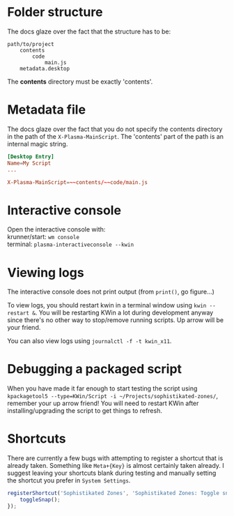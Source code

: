 # Folder structure

The docs glaze over the fact that the structure has to be:
```
path/to/project
    contents
        code
            main.js
    metadata.desktop
```

The **contents** directory must be exactly 'contents'.

# Metadata file

The docs glaze over the fact that you do not specify the contents directory in the path of the `X-Plasma-MainScript`. The 'contents' part of the path is an internal magic string.

``` toml
[Desktop Entry]
Name=My Script
...

X-Plasma-MainScript=~~contents/~~code/main.js
```

# Interactive console

Open the interactive console with:  
krunner/start: `wm console`  
terminal: `plasma-interactiveconsole --kwin`  

# Viewing logs

The interactive console does not print output (from `print()`, go figure...)

To view logs, you should restart kwin in a terminal window using `kwin --restart &`. You will be restarting KWin a lot during development anyway since there's no other way to stop/remove running scripts. Up arrow will be your friend.

You can also view logs using `journalctl -f -t kwin_x11`.

# Debugging a packaged script

When you have made it far enough to start testing the script using `kpackagetool5 --type=KWin/Script -i ~/Projects/sophistikated-zones/`, remember your up arrow friend! You will need to restart KWin after installing/upgrading the script to get things to refresh.

# Shortcuts

There are currently a few bugs with attempting to register a shortcut that is already taken. Something like `Meta+{Key}` is almost certainly taken already. I suggest leaving your shortcuts blank during testing and manually setting the shortcut you prefer in `System Settings`.

``` javascript
registerShortcut('Sophistikated Zones', 'Sophistikated Zones: Toggle snapping', '', function(){
    toggleSnap();
});
```
